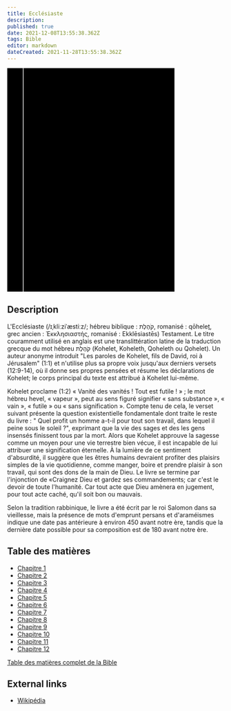 ```yaml
---
title: Ecclésiaste
description: 
published: true
date: 2021-12-08T13:55:38.362Z
tags: Bible
editor: markdown
dateCreated: 2021-11-28T13:55:38.362Z
---
```


<div class="urantiapedia-book-front urantiapedia-book-bible">
<svg xmlns="http://www.w3.org/2000/svg"
	width="102.6mm" height="136.8mm"
	viewBox="0 0 102.6 136.8" version="1.1">
	<g transform="translate(-7,-5)">
		<rect width="9.6" height="136.8" x="7" y="5" />
		<rect width="96.9" height="136.8" x="17" y="5" />
		<text style="font-size:5px" x="61" y="22">LA BIBLE</text>
		<text style="font-size:4px" x="61" y="125">French Louis Segond Bible, 1910</text>
		<text style="font-size:9px" x="61" y="60">Ecclésiaste</text>
	</g>
</svg>
</div>

## Description


L'Ecclésiaste (/ɪˌkliːziˈæstiːz/; hébreu biblique : קֹהֶלֶת, romanisé : qōheleṯ, grec ancien : Ἐκκλησιαστής, romanisé : Ekklēsiastēs) Testament. Le titre couramment utilisé en anglais est une translittération latine de la traduction grecque du mot hébreu קֹהֶלֶת (Kohelet, Koheleth, Qoheleth ou Qohelet). Un auteur anonyme introduit "Les paroles de Kohelet, fils de David, roi à Jérusalem" (1:1) et n'utilise plus sa propre voix jusqu'aux derniers versets (12:9-14), où il donne ses propres pensées et résume les déclarations de Kohelet; le corps principal du texte est attribué à Kohelet lui-même.

Kohelet proclame (1:2) « Vanité des vanités ! Tout est futile ! » ; le mot hébreu hevel, « vapeur », peut au sens figuré signifier « sans substance », « vain », « futile » ou « sans signification ». Compte tenu de cela, le verset suivant présente la question existentielle fondamentale dont traite le reste du livre : " Quel profit un homme a-t-il pour tout son travail, dans lequel il peine sous le soleil ?", exprimant que la vie des sages et des les gens insensés finissent tous par la mort. Alors que Kohelet approuve la sagesse comme un moyen pour une vie terrestre bien vécue, il est incapable de lui attribuer une signification éternelle. À la lumière de ce sentiment d'absurdité, il suggère que les êtres humains devraient profiter des plaisirs simples de la vie quotidienne, comme manger, boire et prendre plaisir à son travail, qui sont des dons de la main de Dieu. Le livre se termine par l'injonction de «Craignez Dieu et gardez ses commandements; car c'est le devoir de toute l'humanité. Car tout acte que Dieu amènera en jugement, pour tout acte caché, qu'il soit bon ou mauvais.

Selon la tradition rabbinique, le livre a été écrit par le roi Salomon dans sa vieillesse, mais la présence de mots d'emprunt persans et d'araméismes indique une date pas antérieure à environ 450 avant notre ère, tandis que la dernière date possible pour sa composition est de 180 avant notre ère.

## Table des matières

- [Chapitre 1](/fr/Bible/Ecclesiastes/1)
- [Chapitre 2](/fr/Bible/Ecclesiastes/2)
- [Chapitre 3](/fr/Bible/Ecclesiastes/3)
- [Chapitre 4](/fr/Bible/Ecclesiastes/4)
- [Chapitre 5](/fr/Bible/Ecclesiastes/5)
- [Chapitre 6](/fr/Bible/Ecclesiastes/6)
- [Chapitre 7](/fr/Bible/Ecclesiastes/7)
- [Chapitre 8](/fr/Bible/Ecclesiastes/8)
- [Chapitre 9](/fr/Bible/Ecclesiastes/9)
- [Chapitre 10](/fr/Bible/Ecclesiastes/10)
- [Chapitre 11](/fr/Bible/Ecclesiastes/11)
- [Chapitre 12](/fr/Bible/Ecclesiastes/12)



[Table des matières complet de la Bible](/fr/index/bible)


## External links

- [Wikipédia](https://en.wikipedia.org/wiki/Ecclesiastes)